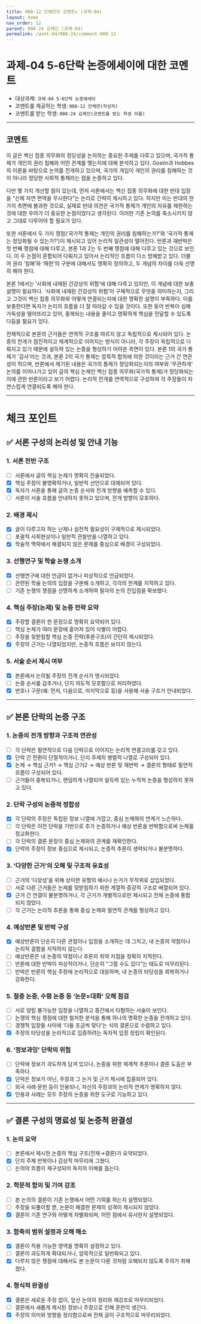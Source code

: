 ```yaml
---
title: 008-12 안채연의 코멘트c (과제-04) 
layout: home
nav_order: 12
parent: 008-24 김제인 (과제-04)
permalink: /asmt-04/008-24/comment-008-12
---
```


# 과제-04 5-6단락 논증에세이에 대한 코멘트

- 대상과제: `과제-04 5-6단락 논증에세이`
- 코멘트를 제공하는 학생: `008-12 안채연(작성자)` 
- 코멘트를 받는 학생: `008-24 김제인(코멘트를 받는 학생 이름)` 

---

## 코멘트

이 글은 백신 접종 의무화의 정당성을 논의하는 중요한 주제를 다루고 있으며, 국가적 통제가 개인의 권리 침해와 어떤 관계를 맺는지에 대해 분석하고 있다. Gostin과 Hobbes의 이론을 바탕으로 논의를 전개하고 있으며, 국가의 개입이 개인의 권리를 침해하는 것이 아니라 정당한 사회적 통제라는 점을 논증하고 있다. 

다만 몇 가지 개선할 점이 있는데, 먼저 서론에서는 백신 접종 의무화에 대한 반대 입장을 “신체 자연 면역을 무시한다”는 논리로 간략히 제시하고 있다. 하지만 이는 반대의 한 가지 측면에 불과한 것으로, 실제로 반대 의견은 국가적 통제가 개인의 자유를 제한하는 것에 대한 우려가 더 중요한 논점이었다고 생각된다. 이러한 기존 논의를 축소시키지 않고 그대로 다루어야 할 필요가 있다. 

또한 서론에서 두 가지 쟁점(‘국가적 통제는 개인의 권리를 침해하는가?’와 ‘국가적 통제는 정당화될 수 있는가?’)이 제시되고 있어 논리적 일관성이 떨어진다. 반론과 재반박은 첫 번째 쟁점에 대해 다루고, 본론 1과 2는 두 번째 쟁점에 대해 다루고 있는 것으로 보인다. 이 두 논점이 혼합되어 다뤄지고 있어서 논리적인 흐름이 다소 방해받고 있다. 더불어 권리 ‘침해’와 ‘제한’의 구분에 대해서도 명확히 정의하고, 두 개념의 차이를 더욱 선명히 해야 한다.

본론 1에서는 ‘사회에 내재된 건강상의 위험’에 대해 다루고 있지만, 이 개념에 대한 보충 설명이 필요하다. ‘사회에 내재된 건강상의 위험’이 구체적으로 무엇을 의미하는지, 그리고 그것이 백신 접종 의무화와 어떻게 연결되는지에 대한 명확한 설명이 부족하다. 이를 보충한다면 독자가 논리의 흐름을 더 잘 따라갈 수 있을 것이다. 또한 동어 반복이 심해 가독성을 떨어뜨리고 있어, 중복되는 내용을 줄이고 명확하게 핵심을 전달할 수 있도록 다듬을 필요가 있다.

전체적으로 본론의 근거들은 연역적 구조를 따르지 않고 독립적으로 제시되어 있다. 논증의 전개가 점진적이고 체계적으로 이어지는 방식이 아니라, 각 주장이 독립적으로 다뤄지고 있기 때문에 설득력 있는 논증을 형성하기 어려운 측면이 있다. 본론 1의 국가 통제가 '감사'라는 것과, 본론 2의 국가 통제는 암묵적 합의에 의한 것이라는 근거 간 연관성이 적으며, 반론에서 제기된 내용은 국가의 통제가 정당화되는지의 여부와 '무관하게' 논의를 이어나가고 있어 글의 핵심 논제인 백신 접종 의무화(국가적 통제)가 정당화되는지에 관한 반론이라고 보기 어렵다. 논리적 전개를 연역적으로 구성하여 각 주장들이 자연스럽게 연결되도록 해야 한다.

---

# 체크 포인트

## ✅ 서론 구성의 논리성 및 안내 기능

### **1. 서론 전반 구조**
- [ ] 서론에서 글의 핵심 논제가 명확히 진술되었다.  
- [x] 핵심 주장이 불명확하거나, 일반적 선언으로 대체되어 있다.  
- [x] 독자가 서론을 통해 글의 논증 순서와 전개 방향을 예측할 수 있다.  
- [ ] 서론이 서술 흐름을 안내하지 못하고 있으며, 전개 방향이 모호하다.

### **2. 배경 제시**
- [x] 글이 다루고자 하는 난제나 실천적 필요성이 구체적으로 제시되었다.  
- [ ] 포괄적 사회현상이나 일반적 관찰만을 나열하고 있다.  
- [x] 학술적 맥락에서 해결되지 않은 문제를 중심으로 배경이 구성되었다.

### **3. 선행연구 및 학술 논쟁 소개**
- [x] 선행연구에 대한 언급이 없거나 피상적으로 언급되었다.  
- [ ] 관련된 학술 논의의 입장을 구분해 소개하고, 각각의 한계를 지적하고 있다.  
- [ ] 기존 논쟁의 쟁점을 선명하게 소개하여 필자의 논의 진입점을 확보했다.

### **4. 핵심 주장(논제) 및 논증 전략 요약**
- [x] 주장할 결론이 한 문장으로 명확히 요약되어 있다.  
- [ ] 핵심 논제가 여러 문장에 흩어져 있어 식별이 어렵다.  
- [ ] 주장을 뒷받침할 핵심 논증 전략(추론구조)이 간단히 제시되었다.  
- [x] 주장의 근거는 나열되었지만, 논증적 흐름은 보이지 않는다.

### **5. 서술 순서 제시 여부**
- [x] 본론에서 논의될 주장의 전개 순서가 명시되었다.  
- [ ] 논증 순서를 감추거나, 단지 의도적 모호함으로 처리하였다.  
- [x] 번호나 구문(예: 먼저, 다음으로, 마지막으로 등)을 사용해 서술 구조가 안내되었다.

---

## ✅ 본론 단락의 논증 구조 

### **1. 논증의 전개 방향과 구조적 연관성**
- [ ] 각 단락은 필연적으로 다음 단락으로 이어지는 논리적 연결고리를 갖고 있다.  
- [x] 단락 간 전환이 단절적이거나, 단지 주제의 병렬적 나열로 구성되어 있다.  
- [x] 논제 → 핵심 근거1 → 핵심 근거2 → 예상 반론 및 재반박 → 결론의 형태로 필연적 흐름이 구성되어 있다.  
- [ ] 근거들이 중복되거나, 랜덤하게 나열되어 설득력 있는 누적적 논증을 형성하지 못하고 있다.  

### **2. 단락 구성의 논증적 정합성**
- [x] 각 단락의 주장은 독립된 정보 나열에 가깝고, 중심 논제와의 연계가 느슨하다.  
- [ ] 각 단락은 이전 단락을 기반으로 추가 논증하거나 예상 반론을 반박함으로써 논제를 정교화한다.  
- [ ] 각 단락의 결론 문장이 중심 논제와의 관계를 재확인한다.  
- [x] 단락의 주장이 정보 중심으로 제시되고, 논증적 추론이 생략되거나 불분명하다.

### **3. ‘다양한 근거’의 오해 및 구조적 유효성**
- [ ] 근거의 ‘다양성’을 위해 상이한 유형의 예시나 논거가 무작위로 삽입되었다.  
- [ ] 서로 다른 근거들은 논제를 뒷받침하기 위한 계열적·증강적 구조로 배열되어 있다.  
- [x] 근거 간 연결이 불분명하거나, 각 근거가 개별적으로만 제시되고 전체 논증에 통합되지 않았다.  
- [ ] 각 근거는 논리적 추론을 통해 중심 논제와 필연적 관계를 형성하고 있다.

### **4. 예상반론 및 반박 구성**
- [x] 예상반론이 단순히 다른 관점이나 입장을 소개하는 데 그치고, 내 논증의 약점이나 논리적 결함을 지적하지 않는다.  
- [ ] 예상반론은 내 논증의 약점이나 추론의 취약 지점을 정확히 지적한다.  
- [ ] 반론에 대한 반박이 피상적이거나, 단순히 "그럴 수도 있다"는 태도로 마무리된다.  
- [ ] 반박은 반론의 핵심 주장에 논리적으로 대응하며, 내 논증의 타당성을 회복하거나 강화한다.  

### **5. 절충 논증, 수렴 논증 등 ‘논문=대화’ 오해 점검**
- [ ] 서로 양립 불가능한 입장을 나열하고 중간에서 타협하는 서술이 보인다.  
- [ ] 논쟁의 핵심 쟁점에 대한 철저한 분석을 통해 하나의 명확한 논증을 전개하고 있다.  
- [ ] 경쟁적 입장들 사이에 ‘다들 조금씩 맞다’는 식의 결론으로 수렴하고 있다.  
- [x] 주장의 타당성을 논리적으로 입증하려는 독자적 입장 정립이 확인된다.  

### **6. ‘정보과잉’ 단락의 위험**
- [ ] 단락에 정보가 과도하게 담겨 있으나, 논증을 위한 체계적 추론이나 결론 도출은 부족하다.  
- [x] 단락은 정보가 아닌, 주장과 그 논거 및 근거 제시에 집중되어 있다.  
- [ ] 외국 사례·문헌 등이 인용되나, 자신의 주장과의 논리적 연계가 명확하지 않다.  
- [x] 인용과 사례는 모두 주장의 논증을 위한 도구로 기능하고 있다.  

---

## ✅ 결론 구성의 명료성 및 논증적 완결성

### **1. 논의 요약**
- [ ] 본론에서 제시한 논증의 핵심 구조(전제→결론)가 요약되었다.  
- [x] 단지 주제 반복이나 감상적 마무리에 그쳤다.  
- [ ] 논의의 흐름이 재구성되어 독자의 이해를 돕는다.

### **2. 학문적 함의 및 기여 강조**
- [ ] 본 논의의 결론이 기존 논쟁에서 어떤 기여를 하는지 설명되었다.  
- [ ] 주장을 되풀이할 뿐, 논문이 해결한 문제의 성격이 제시되지 않았다.  
- [x] 결론이 기존 연구와 어떻게 차별화되며, 어떤 점에서 유사한지 설명되었다.

### **3. 함축의 범위 설정과 오해 해소**
- [x] 결론이 적용 가능한 영역을 명확히 설정하고 있다.  
- [ ] 결론이 과도하게 확대되거나, 암묵적으로 일반화되고 있다.  
- [x] 다루지 않은 쟁점에 대해서도 본 논문이 다룬 것처럼 오해되지 않도록 주의가 취해졌다.

### **4. 형식적 완결성**
- [x] 결론은 새로운 주장 없이, 앞선 논의의 정리와 재강조로 마무리되었다.  
- [ ] 결론에서 새롭게 제시된 정보나 주장으로 인해 혼란이 생긴다.  
- [x] 주장의 의미와 방향을 정리함으로써 전체 글이 구조적으로 마무리되었다.
